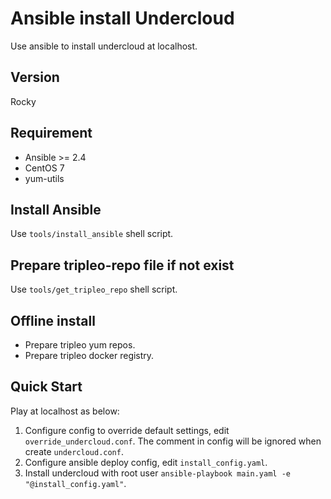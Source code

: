 # Ansible install Undercloud
Use ansible to install undercloud at localhost.

## Version
Rocky

## Requirement
* Ansible >= 2.4
* CentOS 7
* yum-utils

## Install Ansible
Use `tools/install_ansible` shell script.

## Prepare tripleo-repo file if not exist
Use `tools/get_tripleo_repo` shell script.

## Offline install
* Prepare tripleo yum repos.
* Prepare tripleo docker registry.

## Quick Start
Play at localhost as below:
1. Configure config to override default settings, edit `override_undercloud.conf`.
   The comment in config will be ignored when create `undercloud.conf`.
2. Configure ansible deploy config, edit `install_config.yaml`.
3. Install undercloud with root user `ansible-playbook main.yaml -e "@install_config.yaml"`.
